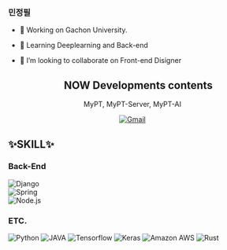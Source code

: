 ### 민정필
- 🔭 Working on Gachon University.
- 🌱 Learning Deeplearning <Keras> and Back-end <Django>
- 👯 I’m looking to collaborate on Front-end Disigner

  <h2 align="center">NOW Developments contents</h2>

<p align="center">MyPT, MyPT-Server, MyPT-AI</p>

<p align="center">
	<a href="mailto:feelwjd@gmail.com"><img src="https://img.shields.io/badge/Gmail-%23D14836?style=flat-square&logo=Gmail&logoColor=white" alt="Gmail"/></a>
</p>

## ✨SKILL✨
 
### **Back-End**

![Django](https://img.shields.io/badge/Django-%23092E20?style=flat-square&logo=Django&logoColor=white)  
![Spring](https://img.shields.io/badge/Spring-%23092E20?style=flat-square&logo=Django&logoColor=white)  
![Node.js](https://img.shields.io/badge/Node.js-%23092E20?style=flat-square&logo=Django&logoColor=white)  
 
### **ETC.**

![Python](https://img.shields.io/badge/Python-%233776AB?style=flat-square&logo=Python&logoColor=white)
![JAVA](https://img.shields.io/badge/Java-%23C21325?style=flat-square&logo=Jest&logoColor=white)
![Tensorflow](https://img.shields.io/badge/Tensorflow-%23ff4785?style=flat-square&logo=Storybook&logoColor=white)
![Keras](https://img.shields.io/badge/Keras-%23ff4785?style=flat-square&logo=Storybook&logoColor=white)
![Amazon AWS](https://img.shields.io/badge/Amazon_AWS-232F3E?style=flat-square&logo=amazon-aws&logoColor=white)
![Rust](https://img.shields.io/badge/Rust-232F3E?style=flat-square&logo=amazon-aws&logoColor=white)
